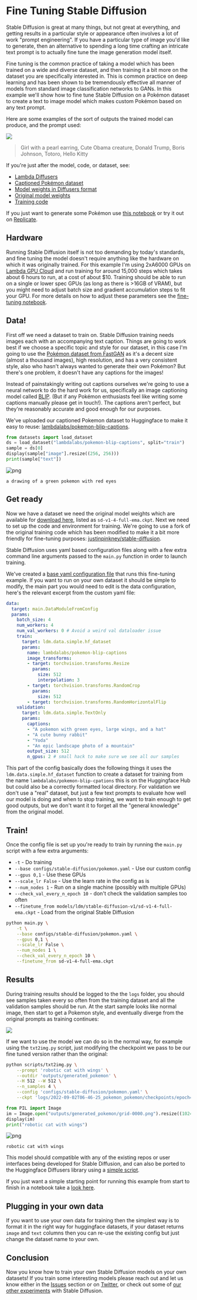 # Fine Tuning Stable Diffusion

Stable Diffusion is great at many things, but not great at everything, and getting results in a particular style or appearance often involves a lot of work "prompt engineering". If you have a particular type of image you'd like to generate, then an alternative to spending a long time crafting an intricate text prompt is to actually fine tune the image generation model itself.

Fine tuning is the common practice of taking a model which has been trained on a wide and diverse dataset, and then training it a bit more on the dataset you are specifically interested in. This is common practice on deep learning and has been shown to be tremendously effective all manner of models from standard image classification networks to GANs. In this example we'll show how to fine tune Stable Diffusion on a Pokémon dataset to create a text to image model which makes custom Pokémon based on any text prompt.

Here are some examples of the sort of outputs the trained model can produce, and the prompt used:

![](README_files/montage.jpg)

> Girl with a pearl earring, Cute Obama creature, Donald Trump, Boris Johnson, Totoro, Hello Kitty

If you're just after the model, code, or dataset, see:

- [Lambda Diffusers](https://github.com/LambdaLabsML/lambda-diffusers)
- [Captioned Pokémon dataset](https://huggingface.co/datasets/lambdalabs/pokemon-blip-captions)
- [Model weights in Diffusers format](https://huggingface.co/lambdalabs/sd-pokemon-diffusers)
- [Original model weights](https://huggingface.co/justinpinkney/pokemon-stable-diffusion)
- [Training code](https://github.com/justinpinkney/stable-diffusion)

If you just want to generate some Pokémon use [this notebook](https://github.com/LambdaLabsML/lambda-diffusers/blob/main/notebooks/pokemon_demo.ipynb) or try it out on [Replicate](https://replicate.com/lambdal/text-to-pokemon).

## Hardware

Running Stable Diffusion itself is not too demanding by today's standards, and fine tuning the model doesn't require anything like the hardware on which it was originally trained. For this example I'm using 2xA6000 GPUs on [Lambda GPU Cloud](https://lambdalabs.com/service/gpu-cloud) and run training for around 15,000 steps which takes about 6 hours to run, at a cost of about $10. Training should be able to run on a single or lower spec GPUs (as long as there is >16GB of VRAM), but you might need to adjust batch size and gradient accumulation steps to fit your GPU. For more details on how to adjust these parameters see the [fine-tuning notebook](pokemon_finetune.ipynb).

## Data!

First off we need a dataset to train on. Stable Diffusion training needs images each with an accompanying text caption. Things are going to work best if we choose a specific topic and style for our dataset, in this case I'm going to use the [Pokémon dataset from FastGAN](https://github.com/odegeasslbc/FastGAN-pytorch) as it's a decent size (almost a thousand images), high resolution, and has a very consistent style, also who hasn't always wanted to generate their own Pokémon? But there's one problem, it doesn't have any captions for the images!

Instead of painstakingly writing out captions ourselves we're going to use a neural network to do the hard work for us, specifically an image captioning model called [BLIP](https://github.com/salesforce/BLIP). (But if any Pokémon enthusiasts feel like writing some captions manually please get in touch!). The captions aren't perfect, but they're reasonably accurate and good enough for our purposes.

We've uploaded our captioned Pokemon dataset to Huggingface to make it easy to reuse: [lambdalabs/pokemon-blip-captions](https://huggingface.co/datasets/lambdalabs/pokemon-blip-captions).


```python
from datasets import load_dataset
ds = load_dataset("lambdalabs/pokemon-blip-captions", split="train")
sample = ds[0]
display(sample["image"].resize((256, 256)))
print(sample["text"])
```

![png](README_files/README_2_0.png)

    a drawing of a green pokemon with red eyes


## Get ready

Now we have a dataset we need the original model weights which are available for [download here](https://huggingface.co/CompVis/stable-diffusion-v-1-4-original), listed as `sd-v1-4-full-ema.ckpt`.
Next we need to set up the code and environment for training. We're going to use a fork of the original training code which has been modified to make it a bit more friendly for fine-tuning purposes: [justinpinkney/stable-diffusion](https://github.com/justinpinkney/stable-diffusion).

Stable Diffusion uses yaml based configuration files along with a few extra command line arguments passed to the `main.py` function in order to launch training.

We've created a [base yaml configuration file](https://github.com/justinpinkney/stable-diffusion/blob/main/configs/stable-diffusion/pokemon.yaml) that runs this fine-tuning example. If you want to run on your own dataset it should be simple to modify, the main part you would need to edit is the data configuration, here's the relevant excerpt from the custom yaml file:

```yaml
data:
  target: main.DataModuleFromConfig
  params:
    batch_size: 4
    num_workers: 4
    num_val_workers: 0 # Avoid a weird val dataloader issue
    train:
      target: ldm.data.simple.hf_dataset
      params:
        name: lambdalabs/pokemon-blip-captions
        image_transforms:
        - target: torchvision.transforms.Resize
          params:
            size: 512
            interpolation: 3
        - target: torchvision.transforms.RandomCrop
          params:
            size: 512
        - target: torchvision.transforms.RandomHorizontalFlip
    validation:
      target: ldm.data.simple.TextOnly
      params:
        captions:
        - "A pokemon with green eyes, large wings, and a hat"
        - "A cute bunny rabbit"
        - "Yoda"
        - "An epic landscape photo of a mountain"
        output_size: 512
        n_gpus: 2 # small hack to make sure we see all our samples
```

This part of the config basically does the following things it uses the `ldm.data.simple.hf_dataset` function to create a dataset for training from the name `lambdalabs/pokemon-blip-cpations` this is on the Huggingface Hub but could also be a correctly formatted local directory. For validation we don't use a "real" dataset, but just a few text prompts to evaluate how well our model is doing and when to stop training, we want to train enough to get good outputs, but we don't want it to forget all the "general knowledge" from the original model.

## Train!

Once the config file is set up you're ready to train by running the `main.py` script with a few extra arguments:

- `-t` - Do training
- `--base configs/stable-diffusion/pokemon.yaml` - Use our custom config
- `--gpus 0,1` - Use these GPUs
- `--scale_lr False` - Use the learn rate in the config as is
- `--num_nodes 1` - Run on a single machine (possibly with multiple GPUs)
- `--check_val_every_n_epoch 10` - don't check the validation samples too often
- `--finetune_from models/ldm/stable-diffusion-v1/sd-v1-4-full-ema.ckpt` - Load from the original Stable Diffusion

```bash
python main.py \
    -t \
    --base configs/stable-diffusion/pokemon.yaml \
    --gpus 0,1 \
    --scale_lr False \
    --num_nodes 1 \
    --check_val_every_n_epoch 10 \
    --finetune_from sd-v1-4-full-ema.ckpt
```

## Results

During training results should be logged to the the `logs` folder, you should see samples taken every so often from the training dataset and all the validation samples should be run. At the start sample looks like normal image, then start to get a Pokemon style, and eventually diverge from the original prompts as training continues:

![](README_files/training-small.gif)

If we want to use the model we can do so in the normal way, for example using the `txt2img.py` script, just modifying the checkpoint we pass to be our fine tuned version rather than the original:

```bash
python scripts/txt2img.py \
    --prompt 'robotic cat with wings' \
    --outdir 'outputs/generated_pokemon' \
    --H 512 --W 512 \
    --n_samples 4 \
    --config 'configs/stable-diffusion/pokemon.yaml' \
    --ckpt 'logs/2022-09-02T06-46-25_pokemon_pokemon/checkpoints/epoch=000142.ckpt'
```

```python
from PIL import Image
im = Image.open("outputs/generated_pokemon/grid-0000.png").resize((1024, 256))
display(im)
print("robotic cat with wings")
```

![png](README_files/README_7_0.png)

    robotic cat with wings


This model should compatible with any of the existing repos or user interfaces being developed for Stable Diffusion, and can also be ported to the Huggingface Diffusers library using a [simple script](https://github.com/justinpinkney/stable-diffusion/blob/main/scripts/convert_sd_to_diffusers.py).

If you just want a simple starting point for running this example from start to finish in a notebook take a [look here](pokemon_finetune.ipynb).

## Plugging in your own data

If you want to use your own data for training then the simplest way is to format it in the right way for huggingface datasets, if your dataset returns `image` and `text` columns then you can re-use the existing config but just change the dataset name to your own.

## Conclusion

Now you know how to train your own Stable Diffusion models on your own datasets! If you train some interesting models please reach out and let us know either in the [Issues](https://github.com/LambdaLabsML/examples/issues) section or on [Twitter](https://twitter.com/LambdaAPI), or check out some of [our other experiments](https://huggingface.co/lambdalabs/sd-image-variations-diffusers) with Stable Diffusion.
